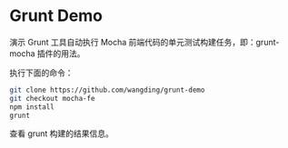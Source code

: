 # Grunt Demo

演示 Grunt 工具自动执行 Mocha 前端代码的单元测试构建任务，即：grunt-mocha 插件的用法。

执行下面的命令：

```bash
git clone https://github.com/wangding/grunt-demo
git checkout mocha-fe
npm install
grunt
```

查看 grunt 构建的结果信息。
